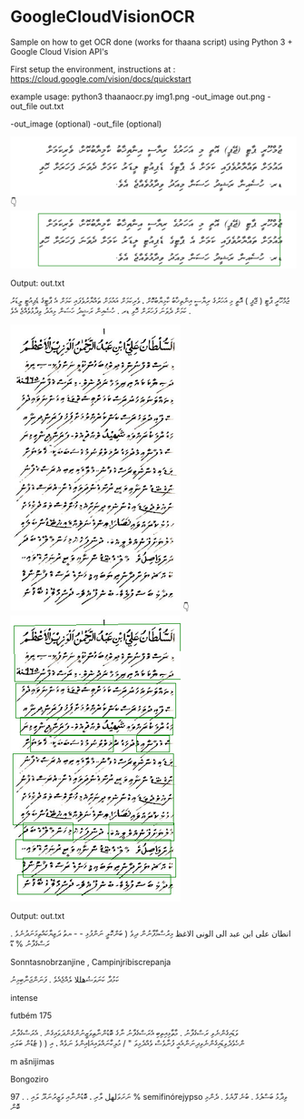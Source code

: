 # GoogleCloudVisionOCR
Sample on how to get OCR done (works for thaana script) using Python 3 + Google Cloud Vision API's

First setup the environment,  instructions at : https://cloud.google.com/vision/docs/quickstart

example usage:
  python3 thaanaocr.py img1.png -out_image out.png -out_file out.txt

-out_image (optional)
-out_file (optional)


![alt text](img1.png "Input Image")
👇
![alt text](out.png "Input Image")

Output: out.txt

 ޖުމްހޫރީ ޕާޓީ ( ޖޭޕީ ) އޮތީ މި އަހަރުގެ ރިޔާސީ އިންތިޚާބު ކާމިޔާބުކޮށް ، ވެރިކަމަށް އައުމަށް ތައްޔާރުވެފައި ކަމަށް އެ ޕާޓީގެ ޑެޕިއުޓީ ލީޑަރު ކަމަށް ދެވަނަ ފަހަރަށް ހޮވި ޑރ . ހުސެއިން ރަޝީދު ހަސަން މިއަދު ވިދާޅުވެއްޖެ އެވެ .


![alt text](old.jpg "Input Image")
👇
![alt text](out1.png "Input Image")

Output: out.txt

 انطان علی ابن عبد الى الونی الاغظ މިރުސްމާފާނުން ދިވެ ( ބަންކޮލީ ނަންފުޅި - - ޔތު ދަޒިޔާކައްތިމަނަދުނެވެ . ރަސްގެފާނު % ޑޫ
 
 Sonntasnobrzanjine , Campinjribiscrepanja
 
 ކަމުދާ ކަނަވަޝުهللا ލެއްޖެއެވެ . ފަނަންޖަނާބިމިނު
 
 intense
 
 futbém 175
 
 ވަޑައިގެންނެވި ރަސްގެފާނު . މާތާޅިއިތިބި އެރަސްގެފާނު ނާގެ ބޮޑުންނާޠިވަޒީނުންގެންދަވައިގެން . އެރަސްގެފާނު ންހެވެދެވިޑައިގެންނެވިދިނަންއެއީ ފުނާވެސް ވެއްދެމިވަ " / މުލިކާނައްވައިޣަاއިންވެ ނަވެއް ، އި ( ( ޓެޑުން ބަލައި
 
 m ašnijimas

Bongoziro

ނަށަވަلهل ލާރި ، ބޮޑުންނާއި ވަޒީރުނަދޫ ލައި . .
 97 % semifinórejypso
 ވިދާޅު ބަސްފުޅެ . ބުނެ ފޫޔެވެ . ދެންމި ބޮން

